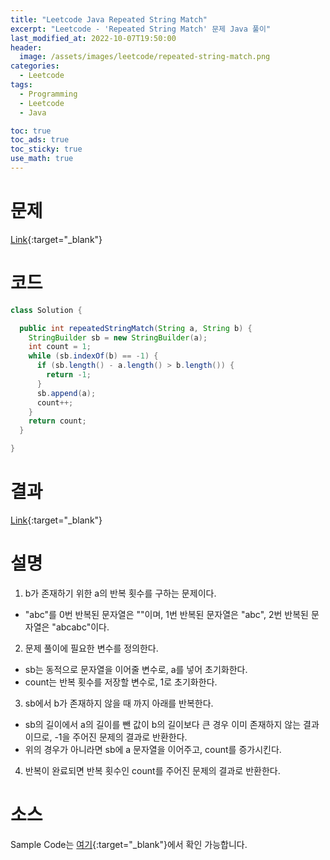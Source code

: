 ```yaml
---
title: "Leetcode Java Repeated String Match"
excerpt: "Leetcode - 'Repeated String Match' 문제 Java 풀이"
last_modified_at: 2022-10-07T19:50:00
header:
  image: /assets/images/leetcode/repeated-string-match.png
categories:
  - Leetcode
tags:
  - Programming
  - Leetcode
  - Java

toc: true
toc_ads: true
toc_sticky: true
use_math: true
---
```

# 문제
[Link](https://leetcode.com/problems/repeated-string-match){:target="_blank"}

# 코드
```java
class Solution {

  public int repeatedStringMatch(String a, String b) {
    StringBuilder sb = new StringBuilder(a);
    int count = 1;
    while (sb.indexOf(b) == -1) {
      if (sb.length() - a.length() > b.length()) {
        return -1;
      }
      sb.append(a);
      count++;
    }
    return count;
  }

}
```

# 결과
[Link](https://leetcode.com/submissions/detail/817130482/){:target="_blank"}

# 설명
1. b가 존재하기 위한 a의 반복 횟수를 구하는 문제이다.
- "abc"를 0번 반복된 문자열은 ""이며, 1번 반복된 문자열은 "abc", 2번 반복된 문자열은 "abcabc"이다.

2. 문제 풀이에 필요한 변수를 정의한다.
- sb는 동적으로 문자열을 이어줄 변수로, a를 넣어 초기화한다.
- count는 반복 횟수를 저장할 변수로, 1로 초기화한다.

3. sb에서 b가 존재하지 않을 때 까지 아래를 반복한다.
- sb의 길이에서 a의 길이를 뺀 값이 b의 길이보다 큰 경우 이미 존재하지 않는 결과이므로, -1을 주어진 문제의 결과로 반환한다.
- 위의 경우가 아니라면 sb에 a 문자열을 이어주고, count를 증가시킨다.

4. 반복이 완료되면 반복 횟수인 count를 주어진 문제의 결과로 반환한다.

# 소스
Sample Code는 [여기](https://github.com/GracefulSoul/leetcode/blob/master/src/main/java/gracefulsoul/problems/RepeatedStringMatch.java){:target="_blank"}에서 확인 가능합니다.